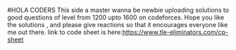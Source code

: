 #HOLA CODERS
This side a master wanna be newbie uploading solutions to good questions of level from 1200 upto 1600 on codeforces.
Hope you like the solutions , and please give reactions so that it encourages everyone like me out there.
link to code sheet is here:https://www.tle-eliminators.com/cp-sheet
